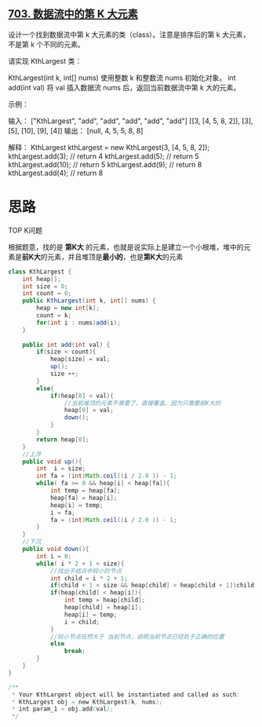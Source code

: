 ## [703. 数据流中的第 K 大元素](https://leetcode-cn.com/problems/kth-largest-element-in-a-stream/)

设计一个找到数据流中第 k 大元素的类（class）。注意是排序后的第 k 大元素，不是第 k 个不同的元素。

请实现 KthLargest 类：

KthLargest(int k, int[] nums) 使用整数 k 和整数流 nums 初始化对象。
int add(int val) 将 val 插入数据流 nums 后，返回当前数据流中第 k 大的元素。


示例：

输入：
["KthLargest", "add", "add", "add", "add", "add"]
[[3, [4, 5, 8, 2]], [3], [5], [10], [9], [4]]
输出：
[null, 4, 5, 5, 8, 8]

解释：
KthLargest kthLargest = new KthLargest(3, [4, 5, 8, 2]);
kthLargest.add(3);   // return 4
kthLargest.add(5);   // return 5
kthLargest.add(10);  // return 5
kthLargest.add(9);   // return 8
kthLargest.add(4);   // return 8

# 思路

TOP K问题

根据题意，找的是 **第K大** 的元素，也就是说实际上是建立一个小根堆，堆中的元素是**前K大**的元素，并且堆顶是**最小的**，也是**第K大**的元素

```java
class KthLargest {
    int heap[];
    int size = 0;
    int count = 0;
    public KthLargest(int k, int[] nums) {
        heap = new int[k];
        count = k;
        for(int i : nums)add(i);
    }
    
    public int add(int val) {
        if(size < count){
            heap[size] = val;
            up();
            size ++;
        }
        else{
            if(heap[0] < val){
                //当前堆顶的元素不需要了，直接覆盖，因为只需要前K大的
                heap[0] = val;
                down();
            }
        }
        return heap[0];
    }
    //上浮
    public void up(){
        int  i = size;
        int fa = (int)Math.ceil((i / 2.0 )) - 1;
        while( fa >= 0 && heap[i] < heap[fa]){
            int temp = heap[fa];
            heap[fa] = heap[i];
            heap[i] = temp;
            i = fa;
            fa = (int)Math.ceil((i / 2.0 )) - 1;
        }    
    }
    //下沉
    public void down(){
        int i = 0;
        while( i * 2 + 1 < size){
            //找出子结点中较小的节点
            int child = i * 2 + 1;
            if(child + 1 < size && heap[child] > heap[child + 1])child += 1;
            if(heap[child] < heap[i]){
                int temp = heap[child];
                heap[child] = heap[i];
                heap[i] = temp;
                i = child; 
            }
            //较小节点任然大于 当前节点，说明当前节点已经处于正确的位置
            else
                break;
        }
    }
}

/**
 * Your KthLargest object will be instantiated and called as such:
 * KthLargest obj = new KthLargest(k, nums);
 * int param_1 = obj.add(val);
 */
```

